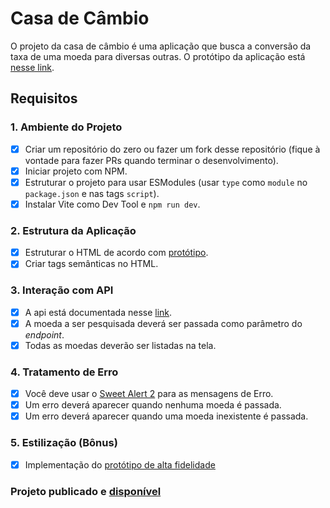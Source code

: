 # Casa de Câmbio

O projeto da casa de câmbio é uma aplicação que busca a conversão da taxa de uma moeda para diversas outras.
O protótipo da aplicação está [nesse link](https://www.figma.com/file/H3gBEiF0F94VESCGx9DD17/Casa-de-C%C3%A2mbio?node-id=0%3A1).

## Requisitos

### 1. Ambiente do Projeto
- [X] Criar um repositório do zero ou fazer um fork desse repositório (fique à vontade para fazer PRs quando terminar o desenvolvimento).
- [X] Iniciar projeto com NPM.
- [X] Estruturar o projeto para usar ESModules (usar `type` como `module` no `package.json` e nas tags `script`).
- [X] Instalar Vite como Dev Tool e `npm run dev`.

### 2. Estrutura da Aplicação
- [X] Estruturar o HTML de acordo com [protótipo](https://www.figma.com/file/H3gBEiF0F94VESCGx9DD17/Casa-de-C%C3%A2mbio?node-id=0%3A1).
- [X] Criar tags semânticas no HTML.

### 3. Interação com API
- [X] A api está documentada nesse [link](https://exchangerate.host/#/#docs).
- [X] A moeda a ser pesquisada deverá ser passada como parâmetro do _endpoint_.
- [X] Todas as moedas deverão ser listadas na tela.

### 4. Tratamento de Erro
- [X] Você deve usar o [Sweet Alert 2](https://sweetalert2.github.io/) para as mensagens de Erro.
- [X] Um erro deverá aparecer quando nenhuma moeda é passada.
- [X] Um erro deverá aparecer quando uma moeda inexistente é passada.

### 5. Estilização (Bônus)
- [X] Implementação do [protótipo de alta fidelidade](https://www.figma.com/file/H3gBEiF0F94VESCGx9DD17/Casa-de-C%C3%A2mbio?node-id=0%3A1)

### Projeto publicado e [disponível](http://currency-exchange-trybers.surge.sh/)
